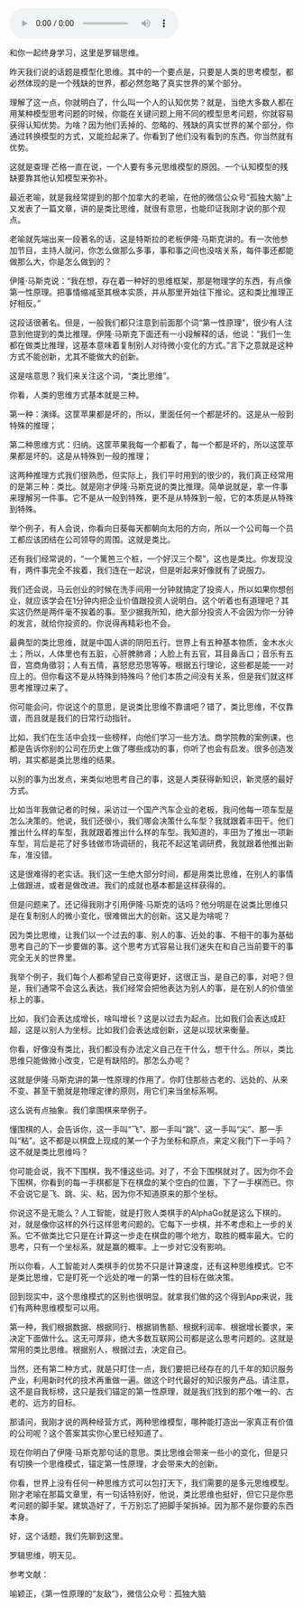 <audio src="http://igetoss.cdn.igetget.com/mp3/201808/22/201808221738176612405795.mp3" controls="controls">您的浏览器不支持 audio 标签。</audio><p>和你一起终身学习，这里是罗辑思维。</p><p>昨天我们说的话题是模型化思维。其中的一个要点是，只要是人类的思考模型，都必然体现的是一个残缺的世界，都必然忽略了真实世界的某个部分。</p><p>理解了这一点，你就明白了，什么叫一个人的认知优势？就是，当绝大多数人都在用某种模型思考问题的时候，你能在关键问题上用不同的模型思考问题，你就容易获得认知优势。为啥？因为他们丢掉的、忽略的、残缺的真实世界的某个部分，你通过转换模型的方式，又能捡起来了。你看到了他们没有看到的东西。你当然就有优势。</p><p>这就是查理·芒格一直在说，一个人要有多元思维模型的原因。一个认知模型的残缺要靠其他认知模型来弥补。</p><p>最近老喻，就是我经常提到的那个加拿大的老喻，在他的微信公众号“孤独大脑”上又发表了一篇文章，讲的是类比思维，就很有意思，也能印证我刚才说的那个观点。</p><p>老喻就先端出来一段著名的话，这是特斯拉的老板伊隆·马斯克讲的。有一次他参加节目，主持人就问，你怎么做那么多事，事和事之间也没啥关系，每件事还都能做那么大，你是怎么做到的？</p><p>伊隆·马斯克说：“我在想，存在着一种好的思维框架，那是物理学的东西，有点像第一性原理。把事情缩减至其根本实质，并从那里开始往下推论。这和类比推理正好相反。”</p><p>这段话很著名。但是，一般我们都只注意到前面那个词“第一性原理”，很少有人注意到他提到的类比推理。伊隆·马斯克下面还有一小段解释的话，他说：“我们一生都在做类比推理，这基本意味着复制别人对待微小变化的方式。”言下之意就是这种方式不能创新，尤其不能做大的创新。</p><p>这是啥意思？我们来关注这个词，“类比思维”。</p><p>你看，人类的思维方式基本就是三种。</p><p>第一种：演绎。这筐苹果都是坏的，所以，里面任何一个都是坏的。这是从一般到特殊的推理；</p><p>第二种思维方式：归纳。这筐苹果我每一个都看了，每一个都是坏的，所以这筐苹果都是坏的。这是从特殊到一般的推理；</p><p>这两种推理方式我们很熟悉，但实际上，我们平时用到的很少的，我们真正经常用的是第三种：类比。就是刚才伊隆·马斯克说的类比推理。简单说就是，拿一件事来理解另一件事。它不是从一般到特殊，更不是从特殊到一般，它的本质是从特殊到特殊。</p><p>举个例子，有人会说，你看向日葵每天都朝向太阳的方向，所以一个公司每一个员工都应该团结在公司领导的周围。这就是类比。</p><p>还有我们经常说的，“一个篱笆三个桩，一个好汉三个帮”，这也是类比。你发现没有，两件事完全不挨着，我们连在一起说，但是听起来好像就有了说服力。</p><p>我们还会说，马云创业的时候在洗手间用一分钟就搞定了投资人，所以如果你想创业，就应该学会在1分钟内把企业价值跟投资人说明白。这个听着也有道理吧？其实这仍然是两件毫不挨着的事。至少据我所知，绝大部分投资人不会因为你一分钟的发言，就给你投资的。你说得再精彩也不会。</p><p>最典型的类比思维，就是中国人讲的阴阳五行。世界上有五种基本物质，金木水火土；所以，人体里也有五脏，心肝脾肺肾；人脸上有五官，耳目鼻舌口；音乐有五音，宫商角徵羽；人有五情，喜怒悲恐思等等。根据五行理论，这些都是能一一对应上的。但你看这不是从特殊到特殊吗？他们本质之间没有关系，但是我们就这样思考推理过来了。</p><p>你可能会问，你说这个的意思，是说类比思维不靠谱吧？错了，类比思维，不仅靠谱，而且就是我们的日常行动指针。</p><p>比如，我们在生活中会找一些榜样，向他们学习一些方法。商学院教的案例课，也都是告诉你别的公司在历史上做了哪些成功的事，你听了也会有启发。很多创造发明，其实都是类比思维的结果。</p><p>以别的事为出发点，来类似地思考自己的事，这是人类获得新知识，新灵感的最好方式。</p><p>比如当年我做记者的时候，采访过一个国产汽车企业的老板，我问他每一项车型是怎么决策的。他说，我们还很小，我们哪会决策什么车型？我就跟着丰田干。他们推出什么样的车型，我就跟着推出什么样的车型。我知道的，丰田为了推出一项新车型，背后是花了好多钱做市场调研的，我花不起这笔调研费，我就跟着他推出新车，准没错。</p><p>这是很难得的老实话。我们这一生绝大部分时间，都是用类比思维，在别人的事情上做跟进，或者是做改进。我们的成就也基本都是这样获得的。</p><p>但是问题来了。还记得我刚才引用伊隆·马斯克的话吗？他分明是在说类比思维只是在复制别人的微小变化，很难做出大的创新。这又是为啥呢？</p><p>因为类比思维，让我们以一个过去的事、别人的事、近处的事、不相干的事为基础思考自己的下一步要做的事。这个思考方式容易让我们迷失在和自己当前要干的事完全无关的世界里。</p><p>我举个例子，我们每个人都希望自己变得更好，这很正当，是自己的事，对吧？但是，我们通常不会这么表达，我们经常会把他表达为别人的事，是在别人的价值坐标上的事。</p><p>比如，我们会表达成增长，啥叫增长？这是以过去为起点。比如我们会表达成赶超，这是以别人为坐标。比如我们会表达成创新，这是以现状来衡量。</p><p>你看，好像没有类比，我们都没有办法定义自己在干什么，想干什么。所以，类比思维只能做微小改变，它是有缺陷的。那怎么办呢？</p><p>这就是伊隆·马斯克讲的第一性原理的作用了。你盯住那些古老的、远处的、从来不变、甚至干脆就是物理定律的原则，用它们来当坐标系啊。</p><p>这么说有点抽象。我们拿围棋来举例子。</p><p>懂围棋的人，会告诉你，这一手叫“飞”、那一手叫“跳”、这一手叫“尖”、那一手叫“粘”。这不都是以棋盘上现成的某一个子为坐标和原点，来定义我门下一手吗？这不就是类比思维吗？</p><p>你可能会说，我不下围棋，我不懂这些词。对了，不会下围棋就对了。因为你不会下围棋，你看到的每一手棋都是下在棋盘的某个空白的位置，下了一手棋而已。你不会说它是飞、跳、尖、粘，因为你不知道原来的那个坐标。</p><p>你说这不是无能么？人工智能，就是打败人类棋手的AlphaGo就是这么下棋的。对，就是像你这样的外行这样思考问题的。它每下一步棋，并不考虑和上一步的关系。它不做类比它只是在计算这一步走在棋盘的哪个地方，取胜的概率最大。它的思考，只有一个坐标系，就是赢的概率。上一步对它没有影响。</p><p>所以你看，人工智能对人类棋手的优势不只是计算速度，还有这种思维模式。它不是类比思维，它是盯死一个远处的唯一的第一性的目标在做决策。</p><p>回到现实中，这个思维模式的区别也很明显。就拿我们做的这个得到App来说，我们有两种思维模型可以用。</p><p>第一种，我们根据数据、根据同行、根据销售额、根据利润率、根据增长要求，来决定下面做什么。这无可厚非，绝大多数互联网公司都是这么思考问题的。这就是常用的类比思维。根据别人，根据过去，决定自己。</p><p>当然，还有第二种方式，就是只盯住一点，我们要把已经存在的几千年的知识服务产业，利用新时代的技术再重做一遍。做这个时代最好的知识服务产品。请注意，这不是自我标榜，这只是我们锚定的第一性原理，就是我们找到的那个唯一的、古老的、远方的目标。</p><p>那请问，我刚才说的两种经营方式，两种思维模型，哪种能打造出一家真正有价值的公司呢？这个答案其实你心里已经知道了。</p><p>现在你明白了伊隆·马斯克那句话的意思。类比思维会带来一些小的变化，但是只有切换一个思维模式，锚定第一性原理，才会带来大的创新。</p><p>你看，世界上没有任何一种思维方式可以包打天下，我们需要的是多元思维模型。刚才老喻在那篇文章里，有一句话特别好，他说，类比思维也挺好，但它只是你思考问题的脚手架。建筑造好了，千万别忘了把脚手架拆掉。因为那不是你要的东西本身。</p><p>好，这个话题，我们先聊到这里。</p><p>罗辑思维，明天见。</p><p>参考文献：</p><p>喻颖正，《第一性原理的“友敌”》，微信公众号：孤独大脑</p>